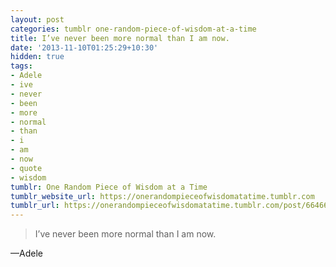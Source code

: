 ```yaml
---
layout: post
categories: tumblr one-random-piece-of-wisdom-at-a-time
title: I’ve never been more normal than I am now.
date: '2013-11-10T01:25:29+10:30'
hidden: true
tags:
- Adele
- ive
- never
- been
- more
- normal
- than
- i
- am
- now
- quote
- wisdom
tumblr: One Random Piece of Wisdom at a Time
tumblr_website_url: https://onerandompieceofwisdomatatime.tumblr.com
tumblr_url: https://onerandompieceofwisdomatatime.tumblr.com/post/66466913744/ive-never-been-more-normal-than-i-am-now
---
```

> I’ve never been more normal than I am now.

—Adele
